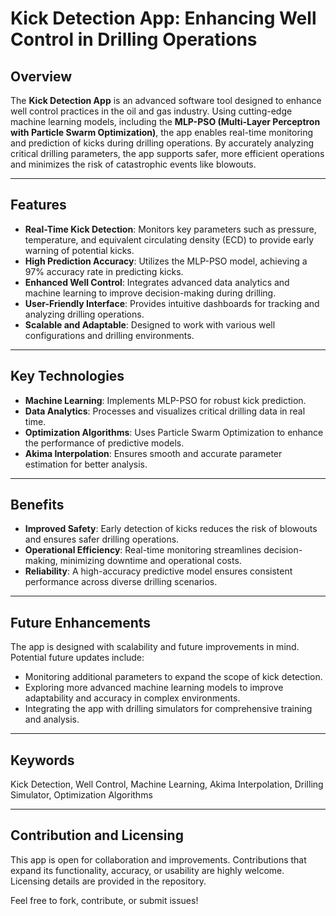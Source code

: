# Kick Detection App: Enhancing Well Control in Drilling Operations

## Overview

The **Kick Detection App** is an advanced software tool designed to enhance well control practices in the oil and gas industry. Using cutting-edge machine learning models, including the **MLP-PSO (Multi-Layer Perceptron with Particle Swarm Optimization)**, the app enables real-time monitoring and prediction of kicks during drilling operations. By accurately analyzing critical drilling parameters, the app supports safer, more efficient operations and minimizes the risk of catastrophic events like blowouts.

---

## Features

- **Real-Time Kick Detection**: Monitors key parameters such as pressure, temperature, and equivalent circulating density (ECD) to provide early warning of potential kicks.
- **High Prediction Accuracy**: Utilizes the MLP-PSO model, achieving a 97% accuracy rate in predicting kicks.
- **Enhanced Well Control**: Integrates advanced data analytics and machine learning to improve decision-making during drilling.
- **User-Friendly Interface**: Provides intuitive dashboards for tracking and analyzing drilling operations.
- **Scalable and Adaptable**: Designed to work with various well configurations and drilling environments.

---

## Key Technologies

- **Machine Learning**: Implements MLP-PSO for robust kick prediction.
- **Data Analytics**: Processes and visualizes critical drilling data in real time.
- **Optimization Algorithms**: Uses Particle Swarm Optimization to enhance the performance of predictive models.
- **Akima Interpolation**: Ensures smooth and accurate parameter estimation for better analysis.

---

## Benefits

- **Improved Safety**: Early detection of kicks reduces the risk of blowouts and ensures safer drilling operations.
- **Operational Efficiency**: Real-time monitoring streamlines decision-making, minimizing downtime and operational costs.
- **Reliability**: A high-accuracy predictive model ensures consistent performance across diverse drilling scenarios.

---

## Future Enhancements

The app is designed with scalability and future improvements in mind. Potential future updates include:
- Monitoring additional parameters to expand the scope of kick detection.
- Exploring more advanced machine learning models to improve adaptability and accuracy in complex environments.
- Integrating the app with drilling simulators for comprehensive training and analysis.

---

## Keywords
Kick Detection, Well Control, Machine Learning, Akima Interpolation, Drilling Simulator, Optimization Algorithms

---

## Contribution and Licensing

This app is open for collaboration and improvements. Contributions that expand its functionality, accuracy, or usability are highly welcome. Licensing details are provided in the repository. 

Feel free to fork, contribute, or submit issues!
